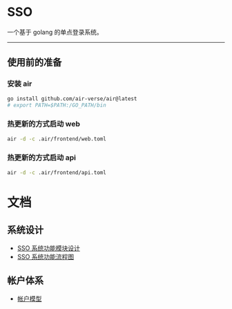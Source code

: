 # SSO

一个基于 golang 的单点登录系统。

---

## 使用前的准备

### 安装 air

```bash
go install github.com/air-verse/air@latest
# export PATH=$PATH:/GO_PATH/bin

```

### 热更新的方式启动 web

```bash
air -d -c .air/frontend/web.toml
```

### 热更新的方式启动 api

```bash
air -d -c .air/frontend/api.toml
```

# 文档

## 系统设计

-   [SSO 系统功能模块设计](./docs/SSO%20系统功能模块设计.md)
-   [SSO 系统功能流程图](./docs/SSO%20系统功能流程图.md)

## 帐户体系

-   [帐户模型](./docs/帐户体系/帐户模型.md)
